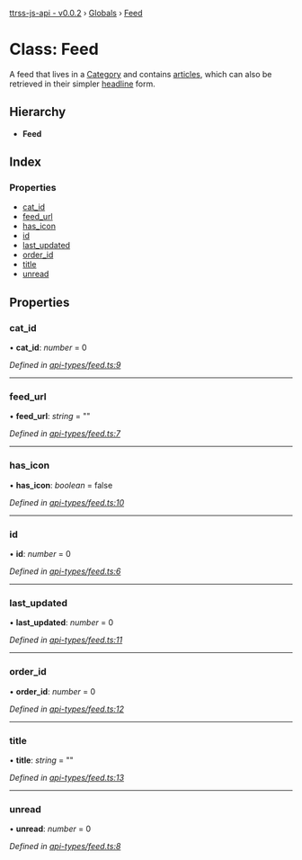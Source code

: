 [ttrss-js-api - v0.0.2](../README.md) › [Globals](../globals.md) › [Feed](feed.md)

# Class: Feed

A feed that lives in a [Category](category.md) and contains [articles](article.md), which can also be retrieved in their
simpler [headline](headline.md) form.

## Hierarchy

* **Feed**

## Index

### Properties

* [cat_id](feed.md#cat_id)
* [feed_url](feed.md#feed_url)
* [has_icon](feed.md#has_icon)
* [id](feed.md#id)
* [last_updated](feed.md#last_updated)
* [order_id](feed.md#order_id)
* [title](feed.md#title)
* [unread](feed.md#unread)

## Properties

###  cat_id

• **cat_id**: *number* = 0

*Defined in [api-types/feed.ts:9](https://github.com/fchristl/ttrss-js-api/blob/8dc74c7/src/api-types/feed.ts#L9)*

___

###  feed_url

• **feed_url**: *string* = ""

*Defined in [api-types/feed.ts:7](https://github.com/fchristl/ttrss-js-api/blob/8dc74c7/src/api-types/feed.ts#L7)*

___

###  has_icon

• **has_icon**: *boolean* = false

*Defined in [api-types/feed.ts:10](https://github.com/fchristl/ttrss-js-api/blob/8dc74c7/src/api-types/feed.ts#L10)*

___

###  id

• **id**: *number* = 0

*Defined in [api-types/feed.ts:6](https://github.com/fchristl/ttrss-js-api/blob/8dc74c7/src/api-types/feed.ts#L6)*

___

###  last_updated

• **last_updated**: *number* = 0

*Defined in [api-types/feed.ts:11](https://github.com/fchristl/ttrss-js-api/blob/8dc74c7/src/api-types/feed.ts#L11)*

___

###  order_id

• **order_id**: *number* = 0

*Defined in [api-types/feed.ts:12](https://github.com/fchristl/ttrss-js-api/blob/8dc74c7/src/api-types/feed.ts#L12)*

___

###  title

• **title**: *string* = ""

*Defined in [api-types/feed.ts:13](https://github.com/fchristl/ttrss-js-api/blob/8dc74c7/src/api-types/feed.ts#L13)*

___

###  unread

• **unread**: *number* = 0

*Defined in [api-types/feed.ts:8](https://github.com/fchristl/ttrss-js-api/blob/8dc74c7/src/api-types/feed.ts#L8)*

